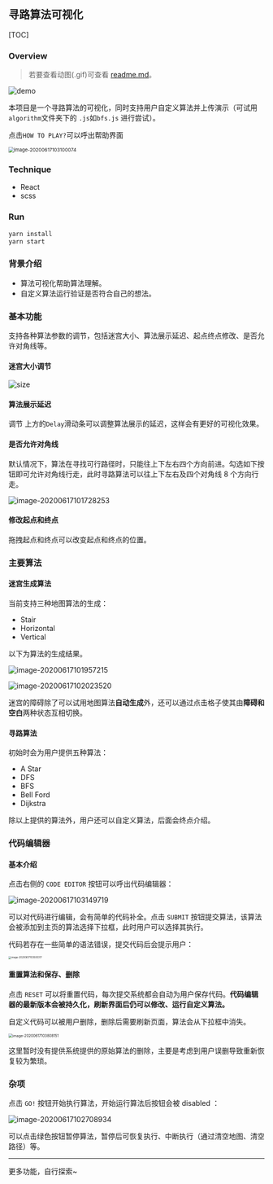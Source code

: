 ## 寻路算法可视化

[TOC]

### Overview

> 若要查看动图(.gif)可查看 [readme.md](./readme.md)。

![demo](readme.assets/demo.gif)

本项目是一个寻路算法的可视化，同时支持用户自定义算法并上传演示（可试用`algorithm`文件夹下的 `.js`如`bfs.js` 进行尝试）。

点击`HOW TO PLAY?`可以呼出帮助界面

<img src="readme.assets/image-20200617103100074.png" alt="image-20200617103100074" style="zoom:67%;" />

### Technique

- React
- scss

### Run

```bash
yarn install
yarn start
```

### 背景介绍

- 算法可视化帮助算法理解。
- 自定义算法运行验证是否符合自己的想法。

### 基本功能

支持各种算法参数的调节，包括迷宫大小、算法展示延迟、起点终点修改、是否允许对角线等。

#### 迷宫大小调节

![size](readme.assets/size.gif)

#### 算法展示延迟

调节 上方的`Delay`滑动条可以调整算法展示的延迟，这样会有更好的可视化效果。

#### 是否允许对角线

默认情况下，算法在寻找可行路径时，只能往上下左右四个方向前进。勾选如下按钮即可允许对角线行走，此时寻路算法可以往上下左右及四个对角线 8 个方向行走。

![image-20200617101728253](readme.assets/image-20200617101728253.png)

#### 修改起点和终点

拖拽起点和终点可以改变起点和终点的位置。

### 主要算法

#### 迷宫生成算法

当前支持三种地图算法的生成：

- Stair
- Horizontal
- Vertical

以下为算法的生成结果。

![image-20200617101957215](readme.assets/image-20200617101957215.png)

![image-20200617102023520](readme.assets/image-20200617102023520.png)

迷宫的障碍除了可以试用地图算法**自动生成**外，还可以通过点击格子使其由**障碍和空白**两种状态互相切换。

#### 寻路算法

初始时会为用户提供五种算法：

- A Star
- DFS
- BFS
- Bell Ford
- Dijkstra

除以上提供的算法外，用户还可以自定义算法，后面会终点介绍。

### 代码编辑器

#### 基本介绍

点击右侧的 `CODE EDITOR` 按钮可以呼出代码编辑器：

![image-20200617103149719](readme.assets/image-20200617103149719.png)

可以对代码进行编辑，会有简单的代码补全。点击 `SUBMIT` 按钮提交算法，该算法会被添加到主页的算法选择下拉框，此时用户可以选择其执行。

代码若存在一些简单的语法错误，提交代码后会提示用户：

<img src="readme.assets/image-20200617103500317.png" alt="image-20200617103500317" style="zoom:33%;" />

#### 重置算法和保存、删除

点击 `RESET` 可以将重置代码，每次提交系统都会自动为用户保存代码。**代码编辑器的最新版本会被持久化，刷新界面后仍可以修改、运行自定义算法。**

自定义代码可以被用户删除，删除后需要刷新页面，算法会从下拉框中消失。

<img src="readme.assets/image-20200617103808151.png" alt="image-20200617103808151" style="zoom: 50%;" />

这里暂时没有提供系统提供的原始算法的删除，主要是考虑到用户误删导致重新恢复较为繁琐。

### 杂项

点击 `GO!` 按钮开始执行算法，开始运行算法后按钮会被 disabled ：

![image-20200617102708934](readme.assets/image-20200617102708934.png)

可以点击绿色按钮暂停算法，暂停后可恢复执行、中断执行（通过清空地图、清空路径）等。

---

更多功能，自行探索~